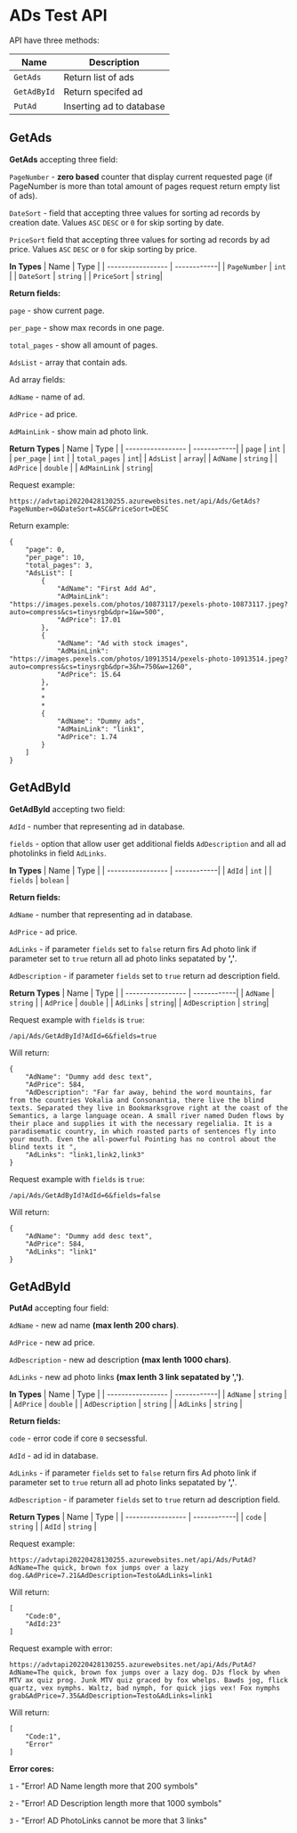 
# ADs Test API

API have three methods:

| Name             | Description                                                                |
| ----------------- | ------------|
| `GetAds` | Return list of ads |
| `GetAdById` | Return specifed ad |
| `PutAd` |  Inserting ad to database| 


## GetAds

**GetAds** accepting three field:

`PageNumber` - **zero based** counter that display current requested page (if PageNumber is more than total amount of pages request return empty list of ads).

`DateSort` - field that accepting three values for sorting ad records by creation date. Values `ASC` `DESC` or `0` for skip sorting by date.

`PriceSort`  field that accepting three values for sorting ad records by ad price. Values `ASC` `DESC` or `0` for skip sorting by price.

**In Types**
| Name             | Type |
| ----------------- | ------------|
| `PageNumber` | `int` |
| `DateSort` | `string` |
| `PriceSort` |  `string`| 



**Return fields:**


`page` - show current page.

`per_page` - show max records in one page.

`total_pages` - show all amount of pages.

`AdsList` - array that contain ads.

Ad array fields:

`AdName` - name of ad.

`AdPrice` - ad price.

`AdMainLink` - show main ad photo link.

**Return Types**
| Name             | Type |
| ----------------- | ------------|
| `page` | `int` |
| `per_page` | `int` |
| `total_pages` |  `int`| 
| `AdsList` |  `array`|
| `AdName` | `string` |
| `AdPrice` | `double` |
| `AdMainLink` |  `string`| 


Request example:
```
https://advtapi20220428130255.azurewebsites.net/api/Ads/GetAds?PageNumber=0&DateSort=ASC&PriceSort=DESC
```

Return example:

```
{
    "page": 0,
    "per_page": 10,
    "total_pages": 3,
    "AdsList": [
        {
            "AdName": "First Add Ad",
            "AdMainLink": "https://images.pexels.com/photos/10873117/pexels-photo-10873117.jpeg?auto=compress&cs=tinysrgb&dpr=1&w=500",
            "AdPrice": 17.01
        },
        {
            "AdName": "Ad with stock images",
            "AdMainLink": "https://images.pexels.com/photos/10913514/pexels-photo-10913514.jpeg?auto=compress&cs=tinysrgb&dpr=3&h=750&w=1260",
            "AdPrice": 15.64
        },
        *
        *        
        *
        {
            "AdName": "Dummy ads",
            "AdMainLink": "link1",
            "AdPrice": 1.74
        }
    ]
}
```
## GetAdById

**GetAdById** accepting two field:

`AdId` - number that representing ad in database.

`fields` - option that allow user get additional fields `AdDescription` and all ad photolinks in field `AdLinks`.

**In Types**
| Name             | Type |
| ----------------- | ------------|
| `AdId` | `int` |
| `fields` | `bolean` |

**Return fields:**

`AdName` - number that representing ad in database.

`AdPrice` - ad price.

`AdLinks` - if parameter `fields` set to `false` return firs Ad photo link if parameter set to `true` return all ad photo links sepatated by **','**.

`AdDescription` - if parameter `fields` set to `true` return ad description field.

**Return Types**
| Name             | Type |
| ----------------- | ------------|
| `AdName` | `string` |
| `AdPrice` | `double` |
| `AdLinks` |  `string`| 
| `AdDescription` |  `string`| 


Request example with `fields` is `true`:
```
/api/Ads/GetAdById?AdId=6&fields=true
```

Will return:

```
{
    "AdName": "Dummy add desc text",
    "AdPrice": 584,
    "AdDescription": "Far far away, behind the word mountains, far from the countries Vokalia and Consonantia, there live the blind texts. Separated they live in Bookmarksgrove right at the coast of the Semantics, a large language ocean. A small river named Duden flows by their place and supplies it with the necessary regelialia. It is a paradisematic country, in which roasted parts of sentences fly into your mouth. Even the all-powerful Pointing has no control about the blind texts it ",
    "AdLinks": "link1,link2,link3"
}
```

Request example with `fields` is `true`:
```
/api/Ads/GetAdById?AdId=6&fields=false
```

Will return:
```
{
    "AdName": "Dummy add desc text",
    "AdPrice": 584,
    "AdLinks": "link1"
}
```
## GetAdById

**PutAd** accepting four field:

`AdName` - new ad name **(max lenth 200 chars)**.

`AdPrice` - new ad price.

`AdDescription` - new ad description  **(max lenth 1000 chars)**.

`AdLinks` - new ad photo links **(max lenth 3 link sepatated by ',')**.


**In Types**
| Name             | Type |
| ----------------- | ------------|
| `AdName` | `string` |
| `AdPrice` | `double` |
| `AdDescription` | `string` |
| `AdLinks` | `string` |

**Return fields:**

`code` - error code if core `0` secsessful.

`AdId` - ad id in database.

`AdLinks` - if parameter `fields` set to `false` return firs Ad photo link if parameter set to `true` return all ad photo links sepatated by **','**.

`AdDescription` - if parameter `fields` set to `true` return ad description field.

**Return Types**
| Name             | Type |
| ----------------- | ------------|
| `code` | `string` |
| `AdId` | `string` |



Request example:
```
https://advtapi20220428130255.azurewebsites.net/api/Ads/PutAd?AdName=The quick, brown fox jumps over a lazy dog.&AdPrice=7.21&AdDescription=Testo&AdLinks=link1
```

Will return:

```
[
    "Code:0",
    "AdId:23"
]
```

Request example with error:
```
https://advtapi20220428130255.azurewebsites.net/api/Ads/PutAd?AdName=The quick, brown fox jumps over a lazy dog. DJs flock by when MTV ax quiz prog. Junk MTV quiz graced by fox whelps. Bawds jog, flick quartz, vex nymphs. Waltz, bad nymph, for quick jigs vex! Fox nymphs grab&AdPrice=7.35&AdDescription=Testo&AdLinks=link1
```

Will return:
```
[
    "Code:1",
    "Error"
]
```

**Error cores:**

`1` - "Error! AD Name length more that 200 symbols"

`2` - "Error! AD Description length more that 1000 symbols"

`3` - "Error! AD PhotoLinks cannot be more that 3 links"
